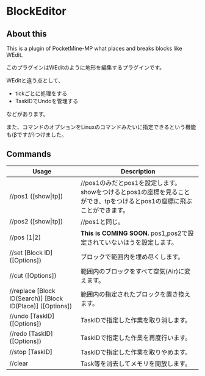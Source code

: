 # BlockEditor

## About this

This is a plugin of PocketMine-MP what places and breaks blocks like WEdit.

このプラグインはWEditのように地形を編集するプラグインです。

WEditと違う点として、

- tickごとに処理をする
- TaskIDでUndoを管理する  

などがあります。

また、コマンドのオプションをLinuxのコマンドみたいに指定できるという機能も(βですが)つけました。


## Commands

|Usage|Description|
|---|---|
|//pos1 ([show\|tp])|//pos1のみだとpos1を設定します。showをつけるとpos1の座標を見ることができ、tpをつけるとpos1の座標に飛ぶことができます。|
|//pos2 ([show\|tp])|//pos1と同じ。
|//pos (1\|2)|**This is COMING SOON.** pos1,pos2で設定されていないほうを設定します。|
|//set [Block ID] \([Options])|ブロックで範囲内を埋め尽くします。|
|//cut ([Options])|範囲内のブロックをすべて空気(Air)に変えます。|
|//replace [Block ID(Search)] [Block ID(Place)] \([Options])|範囲内の指定されたブロックを置き換えます。|
|//undo [TaskID] \([Options])|TaskIDで指定した作業を取り消します。|
|//redo [TaskID] \([Options])|TaskIDで指定した作業を再度行います。|
|//stop [TaskID]|TaskIDで指定した作業を取りやめます。|
|//clear|Task等を消去してメモリを開放します。|